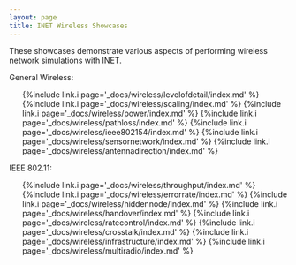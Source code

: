 ```yaml
---
layout: page
title: INET Wireless Showcases
---
```


These showcases demonstrate various aspects of performing wireless network
simulations with INET.

General Wireless:

<ul>
  {%include link.i page='_docs/wireless/levelofdetail/index.md' %}
  {%include link.i page='_docs/wireless/scaling/index.md' %}
  {%include link.i page='_docs/wireless/power/index.md' %}
  {%include link.i page='_docs/wireless/pathloss/index.md' %}
  {%include link.i page='_docs/wireless/ieee802154/index.md' %}
  {%include link.i page='_docs/wireless/sensornetwork/index.md' %}
  {%include link.i page='_docs/wireless/antennadirection/index.md' %}
</ul>

IEEE 802.11:

<ul>
  {%include link.i page='_docs/wireless/throughput/index.md' %}
  {%include link.i page='_docs/wireless/errorrate/index.md' %}
  {%include link.i page='_docs/wireless/hiddennode/index.md' %}
  {%include link.i page='_docs/wireless/handover/index.md' %}
  {%include link.i page='_docs/wireless/ratecontrol/index.md' %}
  {%include link.i page='_docs/wireless/crosstalk/index.md' %}
  {%include link.i page='_docs/wireless/infrastructure/index.md' %}
  {%include link.i page='_docs/wireless/multiradio/index.md' %}
</ul>
